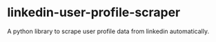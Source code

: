 # linkedin-user-profile-scraper
A python library to scrape user profile data from linkedin automatically.
